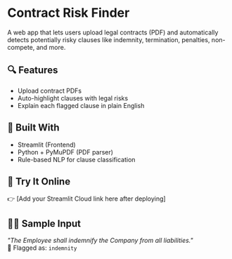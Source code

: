 # Contract Risk Finder

A web app that lets users upload legal contracts (PDF) and automatically detects potentially risky clauses like indemnity, termination, penalties, non-compete, and more.

## 🔍 Features
- Upload contract PDFs
- Auto-highlight clauses with legal risks
- Explain each flagged clause in plain English

## 🚀 Built With
- Streamlit (Frontend)
- Python + PyMuPDF (PDF parser)
- Rule-based NLP for clause classification

## 📄 Try It Online
👉 [Add your Streamlit Cloud link here after deploying]

## 👩‍⚖️ Sample Input
_"The Employee shall indemnify the Company from all liabilities."_  
🛑 Flagged as: `indemnity`
